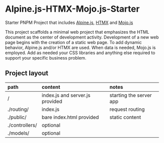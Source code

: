 # Alpine.js-HTMX-Mojo.js-Starter
Starter PNPM Project that includes [Alpine.js](http://alpinejs.dev), [HTMX](http://htmx.org) and [Mojo.js](http://mojojs.org)

This project scaffolds a minimal web project that emphasizes the HTML document as the center of development activity. Development of a new web page begins with the creation of a static web page. To add dynamic behavior, Alpine.js and/or HTMX are used. When data is needed, Mojo.js is employed. Add as needed your CSS libraries and anything else required to support your specific business problem.

## Project layout

|path							|content						|notes|
|:------------------------------------------------------|:------------------------------------------------------|:----|
|/							|index.js and server.js provided			|starting the server app|
|./routing/						|index.js						|request routing|
|./public/						|bare index.html provided				|static content|
|./controllers/						|optional						||
|./models/						|optional						||

